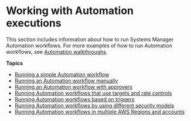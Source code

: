 # Working with Automation executions<a name="automation-working"></a>

This section includes information about how to run Systems Manager Automation workflows\. For more examples of how to run Automation workflows, see [Automation walkthroughs](automation-walk.md)\.

**Topics**
+ [Running a simple Automation workflow](automation-working-executing.md)
+ [Running an Automation workflow manually](automation-working-executing-manually.md)
+ [Running an Automation workflow with approvers](automation-working-executing-approval.md)
+ [Running Automation workflows that use targets and rate controls](automation-working-targets-and-rate-controls.md)
+ [Running Automation workflows based on triggers](automation-executing-triggers.md)
+ [Running Automation workflows by using different security models](automation-walk-security.md)
+ [Running Automation workflows in multiple AWS Regions and accounts](systems-manager-automation-multiple-accounts-and-regions.md)
